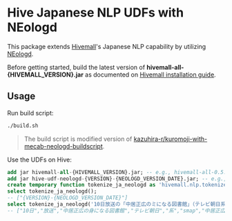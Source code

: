 Hive Japanese NLP UDFs with NEologd
===

This package extends [Hivemall](https://github.com/apache/incubator-hivemall)'s Japanese NLP capability by utilizing [NEologd](https://github.com/neologd/mecab-ipadic-neologd).

Before getting started, build the latest version of **hivemall-all-{HIVEMALL_VERSION}.jar** as documented on [Hivemall installation guide](https://hivemall.incubator.apache.org/userguide/getting_started/installation.html).

## Usage

Run build script:

```sh
./build.sh
```

> The build script is modified version of [kazuhira-r/kuromoji-with-mecab-neologd-buildscript](https://github.com/kazuhira-r/kuromoji-with-mecab-neologd-buildscript).

Use the UDFs on Hive:

```sql
add jar hivemall-all-{HIVEMALL_VERSION}.jar; -- e.g., hivemall-all-0.5.1-incubating-SNAPSHOT.jar
add jar hive-udf-neologd-{VERSION}-{NEOLOGD_VERSION_DATE}.jar; -- e.g., hive-udf-neologd-0.1.0-20180524.jar;
create temporary function tokenize_ja_neologd as 'hivemall.nlp.tokenizer.KuromojiNEologdUDF';
select tokenize_ja_neologd();
-- ["{VERSION}-{NEOLOGD_VERSION_DATE}"]
select tokenize_ja_neologd('10日放送の「中居正広のミになる図書館」（テレビ朝日系）で、SMAPの中居正広が、篠原信一の過去の勘違いを明かす一幕があった。');
-- ["10日","放送","中居正広の身になる図書館","テレビ朝日","系","smap","中居正広","篠原信一","過去","勘違い","明かす","一幕"]
```

